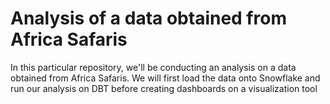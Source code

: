 # Analysis of a data obtained from Africa Safaris

In this particular repository, we'll be conducting an analysis on a data obtained from Africa Safaris.
We will first load the data onto Snowflake and run our analysis on DBT before creating dashboards on a visualization tool


